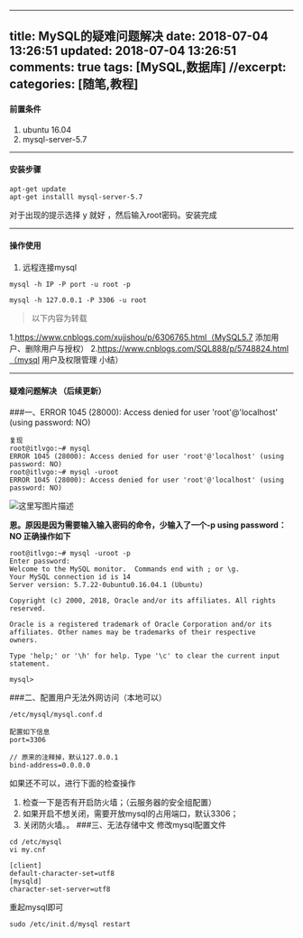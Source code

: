 
---
title: MySQL的疑难问题解决
date: 2018-07-04 13:26:51
updated: 2018-07-04 13:26:51
comments: true
tags: [MySQL,数据库]
//excerpt: 
categories: [随笔,教程]
---

#### 前置条件

 1. ubuntu 16.04
 2. mysql-server-5.7

----

<!--more-->

#### 安装步骤


```
apt-get update
apt-get installl mysql-server-5.7
```


对于出现的提示选择 y 就好 ，然后输入root密码。安装完成

----
#### 操作使用

1. 远程连接mysql
```
mysql -h IP -P port -u root -p

mysql -h 127.0.0.1 -P 3306 -u root
```


>以下内容为转载



1.https://www.cnblogs.com/xujishou/p/6306765.html（MySQL5.7 添加用户、删除用户与授权）
2.https://www.cnblogs.com/SQL888/p/5748824.html（mysql 用户及权限管理 小结）



-----




#### 疑难问题解决 （后续更新）

###一、ERROR 1045 (28000): Access denied for user 'root'@'localhost' (using password: NO)
```
复现
root@itlvgo:~# mysql
ERROR 1045 (28000): Access denied for user 'root'@'localhost' (using password: NO)
root@itlvgo:~# mysql -uroot
ERROR 1045 (28000): Access denied for user 'root'@'localhost' (using password: NO)

```

![这里写图片描述](https://img-blog.csdn.net/20180704102409229?watermark/2/text/aHR0cHM6Ly9ibG9nLmNzZG4ubmV0L3NpbmF0XzM0MzQ0MTIz/font/5a6L5L2T/fontsize/400/fill/I0JBQkFCMA==/dissolve/70)

**恩。原因是因为需要输入输入密码的命令，少输入了一个-p using password：NO 正确操作如下**
```
root@itlvgo:~# mysql -uroot -p
Enter password: 
Welcome to the MySQL monitor.  Commands end with ; or \g.
Your MySQL connection id is 14
Server version: 5.7.22-0ubuntu0.16.04.1 (Ubuntu)

Copyright (c) 2000, 2018, Oracle and/or its affiliates. All rights reserved.

Oracle is a registered trademark of Oracle Corporation and/or its
affiliates. Other names may be trademarks of their respective
owners.

Type 'help;' or '\h' for help. Type '\c' to clear the current input statement.

mysql> 

```

###二、配置用户无法外网访问（本地可以）

```
/etc/mysql/mysql.conf.d

配置如下信息
port=3306

// 原来的注释掉，默认127.0.0.1
bind-address=0.0.0.0
```
如果还不可以，进行下面的检查操作

1. 检查一下是否有开启防火墙；（云服务器的安全组配置）
2. 如果开启不想关闭，需要开放mysql的占用端口，默认3306；
3. 关闭防火墙。。
###三、无法存储中文
修改mysql配置文件
```
cd /etc/mysql
vi my.cnf
```
```
[client]
default-character-set=utf8
[mysqld]
character-set-server=utf8
```
重起mysql即可
```
sudo /etc/init.d/mysql restart
```